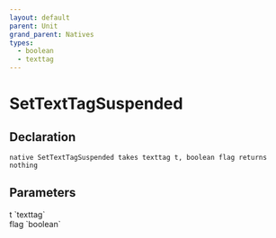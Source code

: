 ```yaml
---
layout: default
parent: Unit
grand_parent: Natives
types:
  - boolean
  - texttag
---
```


# SetTextTagSuspended

## Declaration

```
native SetTextTagSuspended takes texttag t, boolean flag returns nothing
```

## Parameters
<dl>
  <dt>t `texttag`</dt>
  <dd></dd>

  <dt>flag `boolean`</dt>
  <dd></dd>
</dl>